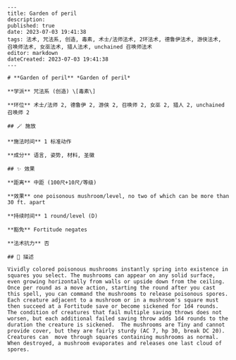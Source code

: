 
    ---
    title: Garden of peril
    description: 
    published: true
    date: 2023-07-03 19:41:38
    tags: 法术, 咒法系, 创造, 毒素, 术士/法师法术, 2环法术, 德鲁伊法术, 游侠法术, 召唤师法术, 女巫法术, 猎人法术, unchained 召唤师法术
    editor: markdown
    dateCreated: 2023-07-03 19:41:38
    ---

    # **Garden of peril** *Garden of peril*

    **学派** 咒法系 (创造) \[毒素\] 

    **环位** 术士/法师 2, 德鲁伊 2, 游侠 2, 召唤师 2, 女巫 2, 猎人 2, unchained 召唤师 2

    ## 🪄 施放

    **施法时间** 1 标准动作

    **成分** 语言, 姿势, 材料, 圣徽

    ## ✨ 效果  

    **距离** 中距 (100尺+10尺/等级) 

    **效果** one poisonous mushroom/level, no two of which can be more than 30 ft. apart 

    **持续时间** 1 round/level (D) 

    **豁免** Fortitude negates

    **法术抗力** 否

    ## 📖 描述

    Vividly colored poisonous mushrooms instantly spring into existence in squares you select. The mushrooms can appear on any solid surface, even growing horizontally from walls or upside down from the ceiling.  Once per round as a move action, starting the round after you cast this spell, you can command the mushrooms to release poisonous spores. Each creature adjacent to a mushroom or in a mushroom's square must then succeed at a Fortitude save or become sickened for 1d4 rounds. The condition of creatures that fail multiple saving throws does not worsen, but each additional failed saving throw adds 1d4 rounds to the duration the creature is sickened.  The mushrooms are Tiny and cannot provide cover, but they are fairly sturdy (AC 7, hp 30, break DC 20). Creatures can  move through squares containing mushrooms as normal. When destroyed, a mushroom evaporates and releases one last cloud of spores.
    